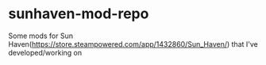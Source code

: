 # sunhaven-mod-repo
Some mods for Sun Haven(https://store.steampowered.com/app/1432860/Sun_Haven/) that I've developed/working on
